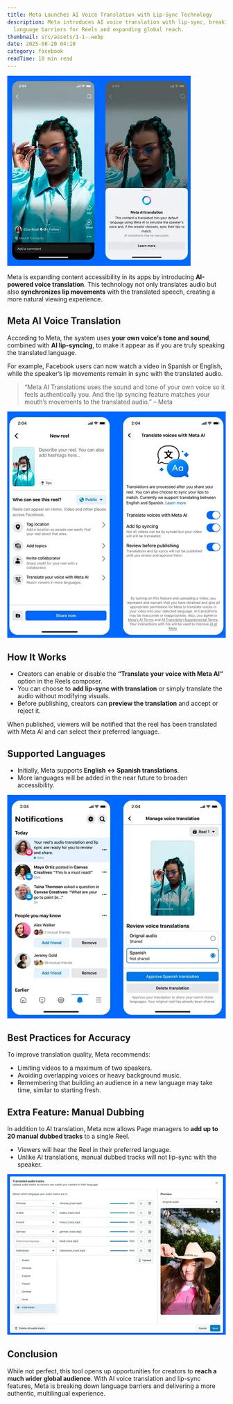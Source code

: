 ```yaml
---
title: Meta Launches AI Voice Translation with Lip-Sync Technology
description: Meta introduces AI voice translation with lip-sync, breaking
  language barriers for Reels and expanding global reach.
thumbnail: src/assets/1-1-.webp
date: 2025-08-20 04:10
category: facebook
readTime: 10 min read
---
```

![ad account rental](src/assets/1-1-.webp "Meta Launches AI Voice Translation with Lip-Sync Technology")

Meta is expanding content accessibility in its apps by introducing **AI-powered voice translation**. This technology not only translates audio but also **synchronizes lip movements** with the translated speech, creating a more natural viewing experience.  

## Meta AI Voice Translation

According to Meta, the system uses **your own voice’s tone and sound**, combined with **AI lip-syncing**, to make it appear as if you are truly speaking the translated language.  

For example, Facebook users can now watch a video in Spanish or English, while the speaker’s lip movements remain in sync with the translated audio.  

> “Meta AI Translations uses the sound and tone of your own voice so it feels authentically you. And the lip syncing feature matches your mouth’s movements to the translated audio.” – Meta  

![mdg agency](src/assets/2-1-.webp "Meta AI Voice Translation")

## How It Works

* Creators can enable or disable the **“Translate your voice with Meta AI”** option in the Reels composer.  
* You can choose to **add lip-sync with translation** or simply translate the audio without modifying visuals.  
* Before publishing, creators can **preview the translation** and accept or reject it.  

When published, viewers will be notified that the reel has been translated with Meta AI and can select their preferred language.  

## Supported Languages

* Initially, Meta supports **English ↔ Spanish translations**.  
* More languages will be added in the near future to broaden accessibility.  

![facebook account rental](src/assets/3-1-.webp "Meta supports English ↔ Spanish translations.")

## Best Practices for Accuracy

To improve translation quality, Meta recommends:  

* Limiting videos to a maximum of two speakers.  
* Avoiding overlapping voices or heavy background music.  
* Remembering that building an audience in a new language may take time, similar to starting fresh.  

## Extra Feature: Manual Dubbing

In addition to AI translation, Meta now allows Page managers to **add up to 20 manual dubbed tracks** to a single Reel.  

* Viewers will hear the Reel in their preferred language.  
* Unlike AI translations, manual dubbed tracks will not lip-sync with the speaker.  

![facebook ads](src/assets/4-1-.webp "Translate audio tracks")

## Conclusion

While not perfect, this tool opens up opportunities for creators to **reach a much wider global audience**. With AI voice translation and lip-sync features, Meta is breaking down language barriers and delivering a more authentic, multilingual experience.

